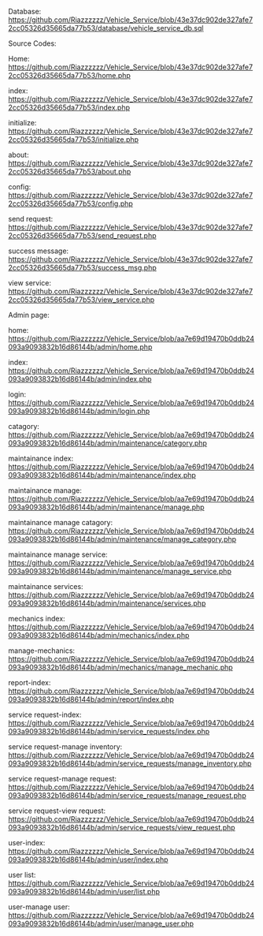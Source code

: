 Database: https://github.com/Riazzzzzz/Vehicle_Service/blob/43e37dc902de327afe72cc05326d35665da77b53/database/vehicle_service_db.sql

Source Codes:

Home: https://github.com/Riazzzzzz/Vehicle_Service/blob/43e37dc902de327afe72cc05326d35665da77b53/home.php

index: https://github.com/Riazzzzzz/Vehicle_Service/blob/43e37dc902de327afe72cc05326d35665da77b53/index.php

initialize: https://github.com/Riazzzzzz/Vehicle_Service/blob/43e37dc902de327afe72cc05326d35665da77b53/initialize.php

about: https://github.com/Riazzzzzz/Vehicle_Service/blob/43e37dc902de327afe72cc05326d35665da77b53/about.php

config: https://github.com/Riazzzzzz/Vehicle_Service/blob/43e37dc902de327afe72cc05326d35665da77b53/config.php

send request: https://github.com/Riazzzzzz/Vehicle_Service/blob/43e37dc902de327afe72cc05326d35665da77b53/send_request.php

success message: https://github.com/Riazzzzzz/Vehicle_Service/blob/43e37dc902de327afe72cc05326d35665da77b53/success_msg.php

view service: https://github.com/Riazzzzzz/Vehicle_Service/blob/43e37dc902de327afe72cc05326d35665da77b53/view_service.php



Admin page:

home: https://github.com/Riazzzzzz/Vehicle_Service/blob/aa7e69d19470b0ddb24093a9093832b16d86144b/admin/home.php

index: https://github.com/Riazzzzzz/Vehicle_Service/blob/aa7e69d19470b0ddb24093a9093832b16d86144b/admin/index.php

login: https://github.com/Riazzzzzz/Vehicle_Service/blob/aa7e69d19470b0ddb24093a9093832b16d86144b/admin/login.php

catagory: https://github.com/Riazzzzzz/Vehicle_Service/blob/aa7e69d19470b0ddb24093a9093832b16d86144b/admin/maintenance/category.php

maintainance index: https://github.com/Riazzzzzz/Vehicle_Service/blob/aa7e69d19470b0ddb24093a9093832b16d86144b/admin/maintenance/index.php

maintainance manage: https://github.com/Riazzzzzz/Vehicle_Service/blob/aa7e69d19470b0ddb24093a9093832b16d86144b/admin/maintenance/manage.php

maintainance manage catagory: https://github.com/Riazzzzzz/Vehicle_Service/blob/aa7e69d19470b0ddb24093a9093832b16d86144b/admin/maintenance/manage_category.php

maintainance manage service: https://github.com/Riazzzzzz/Vehicle_Service/blob/aa7e69d19470b0ddb24093a9093832b16d86144b/admin/maintenance/manage_service.php

maintainance services: https://github.com/Riazzzzzz/Vehicle_Service/blob/aa7e69d19470b0ddb24093a9093832b16d86144b/admin/maintenance/services.php

mechanics index: https://github.com/Riazzzzzz/Vehicle_Service/blob/aa7e69d19470b0ddb24093a9093832b16d86144b/admin/mechanics/index.php

manage-mechanics: https://github.com/Riazzzzzz/Vehicle_Service/blob/aa7e69d19470b0ddb24093a9093832b16d86144b/admin/mechanics/manage_mechanic.php

report-index: https://github.com/Riazzzzzz/Vehicle_Service/blob/aa7e69d19470b0ddb24093a9093832b16d86144b/admin/report/index.php

service request-index: https://github.com/Riazzzzzz/Vehicle_Service/blob/aa7e69d19470b0ddb24093a9093832b16d86144b/admin/service_requests/index.php

service request-manage inventory: https://github.com/Riazzzzzz/Vehicle_Service/blob/aa7e69d19470b0ddb24093a9093832b16d86144b/admin/service_requests/manage_inventory.php

service request-manage request: https://github.com/Riazzzzzz/Vehicle_Service/blob/aa7e69d19470b0ddb24093a9093832b16d86144b/admin/service_requests/manage_request.php

service request-view request: https://github.com/Riazzzzzz/Vehicle_Service/blob/aa7e69d19470b0ddb24093a9093832b16d86144b/admin/service_requests/view_request.php

user-index: https://github.com/Riazzzzzz/Vehicle_Service/blob/aa7e69d19470b0ddb24093a9093832b16d86144b/admin/user/index.php

user list: https://github.com/Riazzzzzz/Vehicle_Service/blob/aa7e69d19470b0ddb24093a9093832b16d86144b/admin/user/list.php

user-manage user: https://github.com/Riazzzzzz/Vehicle_Service/blob/aa7e69d19470b0ddb24093a9093832b16d86144b/admin/user/manage_user.php

